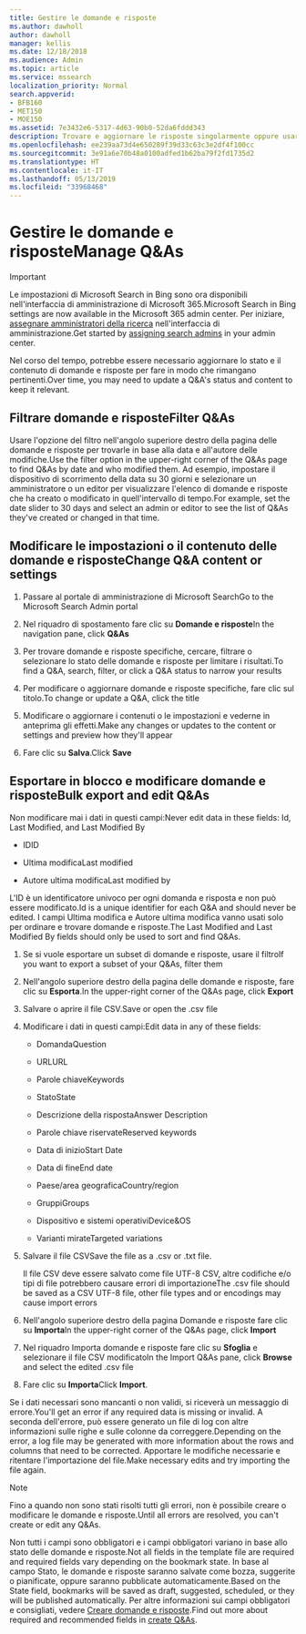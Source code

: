 ```yaml
---
title: Gestire le domande e risposte
ms.author: dawholl
author: dawholl
manager: kellis
ms.date: 12/18/2018
ms.audience: Admin
ms.topic: article
ms.service: mssearch
localization_priority: Normal
search.appverid:
- BFB160
- MET150
- MOE150
ms.assetid: 7e3432e6-5317-4d63-90b0-52da6fddd343
description: Trovare e aggiornare le risposte singolarmente oppure usare gli strumenti di Microsoft Search disponibili per modificarle tutte contemporaneamente
ms.openlocfilehash: ee239aa73d4e650289f39d33c63c3e2df4f100cc
ms.sourcegitcommit: 3e91a6e70b48a0100adfed1b62ba79f2fd1735d2
ms.translationtype: HT
ms.contentlocale: it-IT
ms.lasthandoff: 05/13/2019
ms.locfileid: "33968468"
---
```

# <a name="manage-qas"></a><span data-ttu-id="58d2a-103">Gestire le domande e risposte</span><span class="sxs-lookup"><span data-stu-id="58d2a-103">Manage Q&As</span></span>

> [!IMPORTANT]
> <span data-ttu-id="58d2a-104">Le impostazioni di Microsoft Search in Bing sono ora disponibili nell'interfaccia di amministrazione di Microsoft 365.</span><span class="sxs-lookup"><span data-stu-id="58d2a-104">Microsoft Search in Bing settings are now available in the Microsoft 365 admin center.</span></span> <span data-ttu-id="58d2a-105">Per iniziare, [assegnare amministratori della ricerca](https://docs.microsoft.com/it-IT/microsoftsearch/setup-microsoft-search#step-2-assign-search-admin-and-search-editor) nell'interfaccia di amministrazione.</span><span class="sxs-lookup"><span data-stu-id="58d2a-105">Get started by [assigning search admins](https://docs.microsoft.com/en-us/microsoftsearch/setup-microsoft-search#step-2-assign-search-admin-and-search-editor) in your admin center.</span></span>
    
<span data-ttu-id="58d2a-106">Nel corso del tempo, potrebbe essere necessario aggiornare lo stato e il contenuto di domande e risposte per fare in modo che rimangano pertinenti.</span><span class="sxs-lookup"><span data-stu-id="58d2a-106">Over time, you may need to update a Q&A's status and content to keep it relevant.</span></span>
  
## <a name="filter-qas"></a><span data-ttu-id="58d2a-107">Filtrare domande e risposte</span><span class="sxs-lookup"><span data-stu-id="58d2a-107">Filter Q&As</span></span>

<span data-ttu-id="58d2a-108">Usare l'opzione del filtro nell'angolo superiore destro della pagina delle domande e risposte per trovarle in base alla data e all'autore delle modifiche.</span><span class="sxs-lookup"><span data-stu-id="58d2a-108">Use the filter option in the upper-right corner of the Q&As page to find Q&As by date and who modified them.</span></span> <span data-ttu-id="58d2a-109">Ad esempio, impostare il dispositivo di scorrimento della data su 30 giorni e selezionare un amministratore o un editor per visualizzare l'elenco di domande e risposte che ha creato o modificato in quell'intervallo di tempo.</span><span class="sxs-lookup"><span data-stu-id="58d2a-109">For example, set the date slider to 30 days and select an admin or editor to see the list of Q&As they've created or changed in that time.</span></span>
  
## <a name="change-qa-content-or-settings"></a><span data-ttu-id="58d2a-110">Modificare le impostazioni o il contenuto delle domande e risposte</span><span class="sxs-lookup"><span data-stu-id="58d2a-110">Change Q&A content or settings</span></span>

1. <span data-ttu-id="58d2a-111">Passare al portale di amministrazione di Microsoft Search</span><span class="sxs-lookup"><span data-stu-id="58d2a-111">Go to the Microsoft Search Admin portal</span></span>
    
2. <span data-ttu-id="58d2a-112">Nel riquadro di spostamento fare clic su **Domande e risposte**</span><span class="sxs-lookup"><span data-stu-id="58d2a-112">In the navigation pane, click **Q&As**</span></span>
    
3. <span data-ttu-id="58d2a-113">Per trovare domande e risposte specifiche, cercare, filtrare o selezionare lo stato delle domande e risposte per limitare i risultati.</span><span class="sxs-lookup"><span data-stu-id="58d2a-113">To find a Q&A, search, filter, or click a Q&A status to narrow your results</span></span>
    
4. <span data-ttu-id="58d2a-114">Per modificare o aggiornare domande e risposte specifiche, fare clic sul titolo.</span><span class="sxs-lookup"><span data-stu-id="58d2a-114">To change or update a Q&A, click the title</span></span>
    
5. <span data-ttu-id="58d2a-115">Modificare o aggiornare i contenuti o le impostazioni e vederne in anteprima gli effetti.</span><span class="sxs-lookup"><span data-stu-id="58d2a-115">Make any changes or updates to the content or settings and preview how they'll appear</span></span>
    
6. <span data-ttu-id="58d2a-116">Fare clic su **Salva**.</span><span class="sxs-lookup"><span data-stu-id="58d2a-116">Click **Save**</span></span>
    
## <a name="bulk-export-and-edit-qas"></a><span data-ttu-id="58d2a-117">Esportare in blocco e modificare domande e risposte</span><span class="sxs-lookup"><span data-stu-id="58d2a-117">Bulk export and edit Q&As</span></span>

<span data-ttu-id="58d2a-118">Non modificare mai i dati in questi campi:</span><span class="sxs-lookup"><span data-stu-id="58d2a-118">Never edit data in these fields: Id, Last Modified, and Last Modified By</span></span>
  
- <span data-ttu-id="58d2a-119">ID</span><span class="sxs-lookup"><span data-stu-id="58d2a-119">ID</span></span>
    
- <span data-ttu-id="58d2a-120">Ultima modifica</span><span class="sxs-lookup"><span data-stu-id="58d2a-120">Last modified</span></span>
    
- <span data-ttu-id="58d2a-121">Autore ultima modifica</span><span class="sxs-lookup"><span data-stu-id="58d2a-121">Last modified by</span></span>
    
<span data-ttu-id="58d2a-122">L'ID è un identificatore univoco per ogni domanda e risposta e non può essere modificato.</span><span class="sxs-lookup"><span data-stu-id="58d2a-122">Id is a unique identifier for each Q&A and should never be edited.</span></span> <span data-ttu-id="58d2a-123">I campi Ultima modifica e Autore ultima modifica vanno usati solo per ordinare e trovare domande e risposte.</span><span class="sxs-lookup"><span data-stu-id="58d2a-123">The Last Modified and Last Modified By fields should only be used to sort and find Q&As.</span></span>
  
1. <span data-ttu-id="58d2a-124">Se si vuole esportare un subset di domande e risposte, usare il filtro</span><span class="sxs-lookup"><span data-stu-id="58d2a-124">If you want to export a subset of your Q&As, filter them</span></span>
    
2. <span data-ttu-id="58d2a-125">Nell'angolo superiore destro della pagina delle domande e risposte, fare clic su **Esporta**.</span><span class="sxs-lookup"><span data-stu-id="58d2a-125">In the upper-right corner of the Q&As page, click **Export**</span></span>
    
3. <span data-ttu-id="58d2a-126">Salvare o aprire il file CSV.</span><span class="sxs-lookup"><span data-stu-id="58d2a-126">Save or open the .csv file</span></span>
    
4. <span data-ttu-id="58d2a-127">Modificare i dati in questi campi:</span><span class="sxs-lookup"><span data-stu-id="58d2a-127">Edit data in any of these fields:</span></span>
    
   - <span data-ttu-id="58d2a-128">Domanda</span><span class="sxs-lookup"><span data-stu-id="58d2a-128">Question</span></span>
    
   - <span data-ttu-id="58d2a-129">URL</span><span class="sxs-lookup"><span data-stu-id="58d2a-129">URL</span></span>
      
   - <span data-ttu-id="58d2a-130">Parole chiave</span><span class="sxs-lookup"><span data-stu-id="58d2a-130">Keywords</span></span>
    
   - <span data-ttu-id="58d2a-131">Stato</span><span class="sxs-lookup"><span data-stu-id="58d2a-131">State</span></span>
    
   - <span data-ttu-id="58d2a-132">Descrizione della risposta</span><span class="sxs-lookup"><span data-stu-id="58d2a-132">Answer Description</span></span>
    
   - <span data-ttu-id="58d2a-133">Parole chiave riservate</span><span class="sxs-lookup"><span data-stu-id="58d2a-133">Reserved keywords</span></span>
    
   - <span data-ttu-id="58d2a-134">Data di inizio</span><span class="sxs-lookup"><span data-stu-id="58d2a-134">Start Date</span></span>
    
   - <span data-ttu-id="58d2a-135">Data di fine</span><span class="sxs-lookup"><span data-stu-id="58d2a-135">End date</span></span>
    
   - <span data-ttu-id="58d2a-136">Paese/area geografica</span><span class="sxs-lookup"><span data-stu-id="58d2a-136">Country/region</span></span>
    
   - <span data-ttu-id="58d2a-137">Gruppi</span><span class="sxs-lookup"><span data-stu-id="58d2a-137">Groups</span></span>
    
   - <span data-ttu-id="58d2a-138">Dispositivo e sistemi operativi</span><span class="sxs-lookup"><span data-stu-id="58d2a-138">Device&amp;OS</span></span>
    
   - <span data-ttu-id="58d2a-139">Varianti mirate</span><span class="sxs-lookup"><span data-stu-id="58d2a-139">Targeted variations</span></span>
    
5. <span data-ttu-id="58d2a-140">Salvare il file CSV</span><span class="sxs-lookup"><span data-stu-id="58d2a-140">Save the file as a .csv or .txt file.</span></span>

    <span data-ttu-id="58d2a-141">Il file CSV deve essere salvato come file UTF-8 CSV, altre codifiche e/o tipi di file potrebbero causare errori di importazione</span><span class="sxs-lookup"><span data-stu-id="58d2a-141">The .csv file should be saved as a CSV UTF-8 file, other file types and or encodings may cause import errors</span></span>
    
6. <span data-ttu-id="58d2a-142">Nell'angolo superiore destro della pagina Domande e risposte fare clic su **Importa**</span><span class="sxs-lookup"><span data-stu-id="58d2a-142">In the upper-right corner of the Q&As page, click **Import**</span></span>
    
7. <span data-ttu-id="58d2a-143">Nel riquadro Importa domande e risposte fare clic su **Sfoglia** e selezionare il file CSV modificato</span><span class="sxs-lookup"><span data-stu-id="58d2a-143">In the Import Q&As pane, click **Browse** and select the edited .csv file</span></span> 
    
8. <span data-ttu-id="58d2a-144">Fare clic su **Importa**</span><span class="sxs-lookup"><span data-stu-id="58d2a-144">Click **Import**.</span></span>
    
<span data-ttu-id="58d2a-145">Se i dati necessari sono mancanti o non validi, si riceverà un messaggio di errore.</span><span class="sxs-lookup"><span data-stu-id="58d2a-145">You'll get an error if any required data is missing or invalid.</span></span> <span data-ttu-id="58d2a-146">A seconda dell'errore, può essere generato un file di log con altre informazioni sulle righe e sulle colonne da correggere.</span><span class="sxs-lookup"><span data-stu-id="58d2a-146">Depending on the error, a log file may be generated with more information about the rows and columns that need to be corrected.</span></span> <span data-ttu-id="58d2a-147">Apportare le modifiche necessarie e ritentare l'importazione del file.</span><span class="sxs-lookup"><span data-stu-id="58d2a-147">Make necessary edits and try importing the file again.</span></span>
  
> [!NOTE]
> <span data-ttu-id="58d2a-148">Fino a quando non sono stati risolti tutti gli errori, non è possibile creare o modificare le domande e risposte.</span><span class="sxs-lookup"><span data-stu-id="58d2a-148">Until all errors are resolved, you can't create or edit any Q&As.</span></span> 
  
<span data-ttu-id="58d2a-149">Non tutti i campi sono obbligatori e i campi obbligatori variano in base allo stato delle domande e risposte.</span><span class="sxs-lookup"><span data-stu-id="58d2a-149">Not all fields in the template file are required and required fields vary depending on the bookmark state.</span></span> <span data-ttu-id="58d2a-150">In base al campo Stato, le domande e risposte saranno salvate come bozza, suggerite o pianificate, oppure saranno pubblicate automaticamente.</span><span class="sxs-lookup"><span data-stu-id="58d2a-150">Based on the State field, bookmarks will be saved as draft, suggested, scheduled, or they will be published automatically.</span></span> <span data-ttu-id="58d2a-151">Per altre informazioni sui campi obbligatori e consigliati, vedere [Creare domande e risposte](create-qas.md).</span><span class="sxs-lookup"><span data-stu-id="58d2a-151">Find out more about required and recommended fields in [create Q&As](create-qas.md).</span></span>

  

